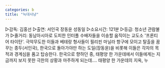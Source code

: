 ```yaml
---
categories: b
title: "늑대사냥"
---
```

▷감독: 김홍선 ▷출연: 서인국 장동윤 성동일 ▷소요시간: 121분 ▷등급: 청소년 관람불가 ▷줄거리: 동남아시아로 도피한 인터폴 수배자들을 이송할 움직이는 교도소 &#39;프론티어 타이탄&#39;. 극악무도한 이들과 베테랑 형사들이 필리핀 마닐라 항구에 모이고 탈출을 꿈꾸는 종두(서인국), 한국으로 돌아가야만 하는 도일(장동윤)을 비롯해 이들은 각자의 목적과 경계심을 품고 탑승한다. 한국으로 향하던 중, 태평양 한 가운데에서 이들에게는 지금까지 보지 못한 극한의 상황과 마주하게 되는데&hellip;. 태평양 한 가운데의 지옥, 누